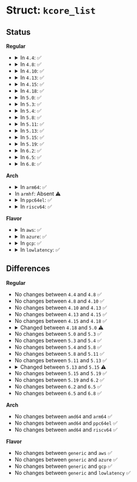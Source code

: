 # Struct: <code>kcore_list</code>

## Status
<b>Regular</b>
<ul>
<li>
<details>
<summary>In <code>4.4</code>: ✅</summary>

```c
struct kcore_list {
    struct list_head list;
    long unsigned int addr;
    size_t size;
    int type;
};
```
</details>
</li>
<li>
<details>
<summary>In <code>4.8</code>: ✅</summary>

```c
struct kcore_list {
    struct list_head list;
    long unsigned int addr;
    size_t size;
    int type;
};
```
</details>
</li>
<li>
<details>
<summary>In <code>4.10</code>: ✅</summary>

```c
struct kcore_list {
    struct list_head list;
    long unsigned int addr;
    size_t size;
    int type;
};
```
</details>
</li>
<li>
<details>
<summary>In <code>4.13</code>: ✅</summary>

```c
struct kcore_list {
    struct list_head list;
    long unsigned int addr;
    size_t size;
    int type;
};
```
</details>
</li>
<li>
<details>
<summary>In <code>4.15</code>: ✅</summary>

```c
struct kcore_list {
    struct list_head list;
    long unsigned int addr;
    size_t size;
    int type;
};
```
</details>
</li>
<li>
<details>
<summary>In <code>4.18</code>: ✅</summary>

```c
struct kcore_list {
    struct list_head list;
    long unsigned int addr;
    size_t size;
    int type;
};
```
</details>
</li>
<li>
<details>
<summary>In <code>5.0</code>: ✅</summary>

```c
struct kcore_list {
    struct list_head list;
    long unsigned int addr;
    long unsigned int vaddr;
    size_t size;
    int type;
};
```
</details>
</li>
<li>
<details>
<summary>In <code>5.3</code>: ✅</summary>

```c
struct kcore_list {
    struct list_head list;
    long unsigned int addr;
    long unsigned int vaddr;
    size_t size;
    int type;
};
```
</details>
</li>
<li>
<details>
<summary>In <code>5.4</code>: ✅</summary>

```c
struct kcore_list {
    struct list_head list;
    long unsigned int addr;
    long unsigned int vaddr;
    size_t size;
    int type;
};
```
</details>
</li>
<li>
<details>
<summary>In <code>5.8</code>: ✅</summary>

```c
struct kcore_list {
    struct list_head list;
    long unsigned int addr;
    long unsigned int vaddr;
    size_t size;
    int type;
};
```
</details>
</li>
<li>
<details>
<summary>In <code>5.11</code>: ✅</summary>

```c
struct kcore_list {
    struct list_head list;
    long unsigned int addr;
    long unsigned int vaddr;
    size_t size;
    int type;
};
```
</details>
</li>
<li>
<details>
<summary>In <code>5.13</code>: ✅</summary>

```c
struct kcore_list {
    struct list_head list;
    long unsigned int addr;
    long unsigned int vaddr;
    size_t size;
    int type;
};
```
</details>
</li>
<li>
<details>
<summary>In <code>5.15</code>: ✅</summary>

```c
struct kcore_list {
    struct list_head list;
    long unsigned int addr;
    size_t size;
    int type;
};
```
</details>
</li>
<li>
<details>
<summary>In <code>5.19</code>: ✅</summary>

```c
struct kcore_list {
    struct list_head list;
    long unsigned int addr;
    size_t size;
    int type;
};
```
</details>
</li>
<li>
<details>
<summary>In <code>6.2</code>: ✅</summary>

```c
struct kcore_list {
    struct list_head list;
    long unsigned int addr;
    size_t size;
    int type;
};
```
</details>
</li>
<li>
<details>
<summary>In <code>6.5</code>: ✅</summary>

```c
struct kcore_list {
    struct list_head list;
    long unsigned int addr;
    size_t size;
    int type;
};
```
</details>
</li>
<li>
<details>
<summary>In <code>6.8</code>: ✅</summary>

```c
struct kcore_list {
    struct list_head list;
    long unsigned int addr;
    size_t size;
    int type;
};
```
</details>
</li>
</ul>
<b>Arch</b>
<ul>
<li>
<details>
<summary>In <code>arm64</code>: ✅</summary>

```c
struct kcore_list {
    struct list_head list;
    long unsigned int addr;
    long unsigned int vaddr;
    size_t size;
    int type;
};
```
</details>
</li>
<li>
In <code>armhf</code>: Absent ⚠️
</li>
<li>
<details>
<summary>In <code>ppc64el</code>: ✅</summary>

```c
struct kcore_list {
    struct list_head list;
    long unsigned int addr;
    long unsigned int vaddr;
    size_t size;
    int type;
};
```
</details>
</li>
<li>
<details>
<summary>In <code>riscv64</code>: ✅</summary>

```c
struct kcore_list {
    struct list_head list;
    long unsigned int addr;
    long unsigned int vaddr;
    size_t size;
    int type;
};
```
</details>
</li>
</ul>
<b>Flavor</b>
<ul>
<li>
<details>
<summary>In <code>aws</code>: ✅</summary>

```c
struct kcore_list {
    struct list_head list;
    long unsigned int addr;
    long unsigned int vaddr;
    size_t size;
    int type;
};
```
</details>
</li>
<li>
<details>
<summary>In <code>azure</code>: ✅</summary>

```c
struct kcore_list {
    struct list_head list;
    long unsigned int addr;
    long unsigned int vaddr;
    size_t size;
    int type;
};
```
</details>
</li>
<li>
<details>
<summary>In <code>gcp</code>: ✅</summary>

```c
struct kcore_list {
    struct list_head list;
    long unsigned int addr;
    long unsigned int vaddr;
    size_t size;
    int type;
};
```
</details>
</li>
<li>
<details>
<summary>In <code>lowlatency</code>: ✅</summary>

```c
struct kcore_list {
    struct list_head list;
    long unsigned int addr;
    long unsigned int vaddr;
    size_t size;
    int type;
};
```
</details>
</li>
</ul>

## Differences
<b>Regular</b>
<ul>
<li>
No changes between <code>4.4</code> and <code>4.8</code> ✅
</li>
<li>
No changes between <code>4.8</code> and <code>4.10</code> ✅
</li>
<li>
No changes between <code>4.10</code> and <code>4.13</code> ✅
</li>
<li>
No changes between <code>4.13</code> and <code>4.15</code> ✅
</li>
<li>
No changes between <code>4.15</code> and <code>4.18</code> ✅
</li>
<li>
<details>
<summary>Changed between <code>4.18</code> and <code>5.0</code> ⚠️</summary>
<ul>
<li>
<b>Field added. </b>
<code>long unsigned int vaddr</code>
</li>
</ul>
</details>
</li>
<li>
No changes between <code>5.0</code> and <code>5.3</code> ✅
</li>
<li>
No changes between <code>5.3</code> and <code>5.4</code> ✅
</li>
<li>
No changes between <code>5.4</code> and <code>5.8</code> ✅
</li>
<li>
No changes between <code>5.8</code> and <code>5.11</code> ✅
</li>
<li>
No changes between <code>5.11</code> and <code>5.13</code> ✅
</li>
<li>
<details>
<summary>Changed between <code>5.13</code> and <code>5.15</code> ⚠️</summary>
<ul>
<li>
<b>Field removed. </b>
<code>long unsigned int vaddr</code>
</li>
</ul>
</details>
</li>
<li>
No changes between <code>5.15</code> and <code>5.19</code> ✅
</li>
<li>
No changes between <code>5.19</code> and <code>6.2</code> ✅
</li>
<li>
No changes between <code>6.2</code> and <code>6.5</code> ✅
</li>
<li>
No changes between <code>6.5</code> and <code>6.8</code> ✅
</li>
</ul>
<b>Arch</b>
<ul>
<li>
No changes between <code>amd64</code> and <code>arm64</code> ✅
</li>
<li>
No changes between <code>amd64</code> and <code>ppc64el</code> ✅
</li>
<li>
No changes between <code>amd64</code> and <code>riscv64</code> ✅
</li>
</ul>
<b>Flavor</b>
<ul>
<li>
No changes between <code>generic</code> and <code>aws</code> ✅
</li>
<li>
No changes between <code>generic</code> and <code>azure</code> ✅
</li>
<li>
No changes between <code>generic</code> and <code>gcp</code> ✅
</li>
<li>
No changes between <code>generic</code> and <code>lowlatency</code> ✅
</li>
</ul>

